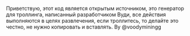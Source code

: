 Приветствую, этот код является открытым источником, это генератор для троллинга, написанный разработчиком Вуди, все действия выполняются в целях развлечения, если троллитесь, то делайте это честно, не нужно копировать и вставлять.
By @voodyminingg

